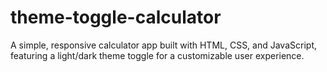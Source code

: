 # theme-toggle-calculator
A simple, responsive calculator app built with HTML, CSS, and JavaScript, featuring a light/dark theme toggle for a customizable user experience.
